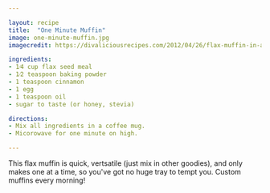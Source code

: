 ```yaml
---

layout: recipe
title:  "One Minute Muffin"
image: one-minute-muffin.jpg
imagecredit: https://divaliciousrecipes.com/2012/04/26/flax-muffin-in-a-mug-in-a-minute-low-carb-and-gluten-free/

ingredients:
- 1⁄4 cup flax seed meal
- 1⁄2 teaspoon baking powder
- 1 teaspoon cinnamon
- 1 egg
- 1 teaspoon oil
- sugar to taste (or honey, stevia)

directions:
- Mix all ingredients in a coffee mug.
- Micorowave for one minute on high.

---
```


This flax muffin is quick, vertsatile (just mix in other goodies), and only makes one at a time, so you've got no huge tray to tempt you. Custom muffins every morning!